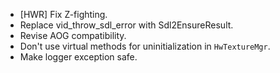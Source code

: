 - [HWR] Fix Z-fighting.
- Replace vid_throw_sdl_error with Sdl2EnsureResult.
- Revise AOG compatibility.
- Don't use virtual methods for uninitialization in `HwTextureMgr`.
- Make logger exception safe.
